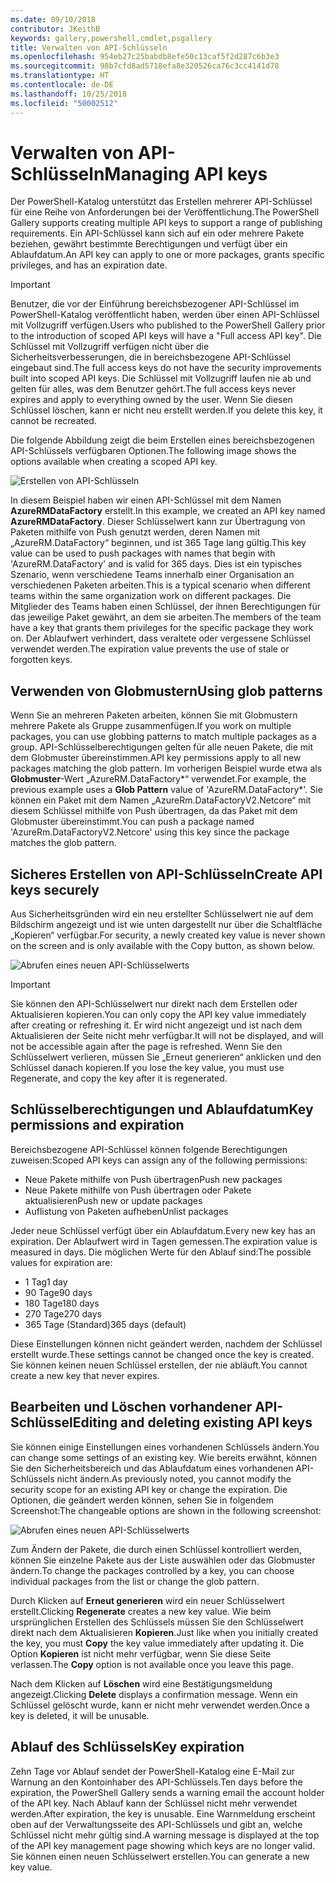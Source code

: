 ```yaml
---
ms.date: 09/10/2018
contributor: JKeithB
keywords: gallery,powershell,cmdlet,psgallery
title: Verwalten von API-Schlüsseln
ms.openlocfilehash: 954eb27c25babdb8efe50c13caf5f2d287c6b3e3
ms.sourcegitcommit: 98b7cfd8ad5718efa8e320526ca76c3cc4141d78
ms.translationtype: HT
ms.contentlocale: de-DE
ms.lasthandoff: 10/25/2018
ms.locfileid: "50002512"
---
```

# <a name="managing-api-keys"></a><span data-ttu-id="a5a39-103">Verwalten von API-Schlüsseln</span><span class="sxs-lookup"><span data-stu-id="a5a39-103">Managing API keys</span></span>

<span data-ttu-id="a5a39-104">Der PowerShell-Katalog unterstützt das Erstellen mehrerer API-Schlüssel für eine Reihe von Anforderungen bei der Veröffentlichung.</span><span class="sxs-lookup"><span data-stu-id="a5a39-104">The PowerShell Gallery supports creating multiple API keys to support a range of publishing requirements.</span></span> <span data-ttu-id="a5a39-105">Ein API-Schlüssel kann sich auf ein oder mehrere Pakete beziehen, gewährt bestimmte Berechtigungen und verfügt über ein Ablaufdatum.</span><span class="sxs-lookup"><span data-stu-id="a5a39-105">An API key can apply to one or more packages, grants specific privileges, and has an expiration date.</span></span>

> [!IMPORTANT]
> <span data-ttu-id="a5a39-106">Benutzer, die vor der Einführung bereichsbezogener API-Schlüssel im PowerShell-Katalog veröffentlicht haben, werden über einen API-Schlüssel mit Vollzugriff verfügen.</span><span class="sxs-lookup"><span data-stu-id="a5a39-106">Users who published to the PowerShell Gallery prior to the introduction of scoped API keys will have a "Full access API key".</span></span> <span data-ttu-id="a5a39-107">Die Schlüssel mit Vollzugriff verfügen nicht über die Sicherheitsverbesserungen, die in bereichsbezogene API-Schlüssel eingebaut sind.</span><span class="sxs-lookup"><span data-stu-id="a5a39-107">The full access keys do not have the security improvements built into scoped API keys.</span></span> <span data-ttu-id="a5a39-108">Die Schlüssel mit Vollzugriff laufen nie ab und gelten für alles, was dem Benutzer gehört.</span><span class="sxs-lookup"><span data-stu-id="a5a39-108">The full access keys never expires and apply to everything owned by the user.</span></span> <span data-ttu-id="a5a39-109">Wenn Sie diesen Schlüssel löschen, kann er nicht neu erstellt werden.</span><span class="sxs-lookup"><span data-stu-id="a5a39-109">If you delete this key, it cannot be recreated.</span></span>

<span data-ttu-id="a5a39-110">Die folgende Abbildung zeigt die beim Erstellen eines bereichsbezogenen API-Schlüssels verfügbaren Optionen.</span><span class="sxs-lookup"><span data-stu-id="a5a39-110">The following image shows the options available when creating a scoped API key.</span></span>

![Erstellen von API-Schlüsseln](../../Images/PSGallery_KeyScoped.png)

<span data-ttu-id="a5a39-112">In diesem Beispiel haben wir einen API-Schlüssel mit dem Namen **AzureRMDataFactory** erstellt.</span><span class="sxs-lookup"><span data-stu-id="a5a39-112">In this example, we created an API key named **AzureRMDataFactory**.</span></span> <span data-ttu-id="a5a39-113">Dieser Schlüsselwert kann zur Übertragung von Paketen mithilfe von Push genutzt werden, deren Namen mit „AzureRM.DataFactory“ beginnen, und ist 365 Tage lang gültig.</span><span class="sxs-lookup"><span data-stu-id="a5a39-113">This key value can be used to push packages with names that begin with 'AzureRM.DataFactory' and is valid for 365 days.</span></span> <span data-ttu-id="a5a39-114">Dies ist ein typisches Szenario, wenn verschiedene Teams innerhalb einer Organisation an verschiedenen Paketen arbeiten.</span><span class="sxs-lookup"><span data-stu-id="a5a39-114">This is a typical scenario when different teams within the same organization work on different packages.</span></span> <span data-ttu-id="a5a39-115">Die Mitglieder des Teams haben einen Schlüssel, der ihnen Berechtigungen für das jeweilige Paket gewährt, an dem sie arbeiten.</span><span class="sxs-lookup"><span data-stu-id="a5a39-115">The members of the team have a key that grants them privileges for the specific package they work on.</span></span>
<span data-ttu-id="a5a39-116">Der Ablaufwert verhindert, dass veraltete oder vergessene Schlüssel verwendet werden.</span><span class="sxs-lookup"><span data-stu-id="a5a39-116">The expiration value prevents the use of stale or forgotten keys.</span></span>

## <a name="using-glob-patterns"></a><span data-ttu-id="a5a39-117">Verwenden von Globmustern</span><span class="sxs-lookup"><span data-stu-id="a5a39-117">Using glob patterns</span></span>

<span data-ttu-id="a5a39-118">Wenn Sie an mehreren Paketen arbeiten, können Sie mit Globmustern mehrere Pakete als Gruppe zusammenfügen.</span><span class="sxs-lookup"><span data-stu-id="a5a39-118">If you work on multiple packages, you can use globbing patterns to match multiple packages as a group.</span></span> <span data-ttu-id="a5a39-119">API-Schlüsselberechtigungen gelten für alle neuen Pakete, die mit dem Globmuster übereinstimmen.</span><span class="sxs-lookup"><span data-stu-id="a5a39-119">API key permissions apply to all new packages matching the glob pattern.</span></span> <span data-ttu-id="a5a39-120">Im vorherigen Beispiel wurde etwa als **Globmuster**-Wert „AzureRM.DataFactory\*“ verwendet.</span><span class="sxs-lookup"><span data-stu-id="a5a39-120">For example, the previous example uses a **Glob Pattern** value of 'AzureRM.DataFactory\*'.</span></span> <span data-ttu-id="a5a39-121">Sie können ein Paket mit dem Namen „AzureRm.DataFactoryV2.Netcore“ mit diesem Schlüssel mithilfe von Push übertragen, da das Paket mit dem Globmuster übereinstimmt.</span><span class="sxs-lookup"><span data-stu-id="a5a39-121">You can push a package named 'AzureRm.DataFactoryV2.Netcore' using this key since the package matches the glob pattern.</span></span>

## <a name="create-api-keys-securely"></a><span data-ttu-id="a5a39-122">Sicheres Erstellen von API-Schlüsseln</span><span class="sxs-lookup"><span data-stu-id="a5a39-122">Create API keys securely</span></span>

<span data-ttu-id="a5a39-123">Aus Sicherheitsgründen wird ein neu erstellter Schlüsselwert nie auf dem Bildschirm angezeigt und ist wie unten dargestellt nur über die Schaltfläche „Kopieren“ verfügbar.</span><span class="sxs-lookup"><span data-stu-id="a5a39-123">For security, a newly created key value is never shown on the screen and is only available with the Copy button, as shown below.</span></span>

![Abrufen eines neuen API-Schlüsselwerts](../../Images/PSGallery_CopyCreatedKey.png)

> [!IMPORTANT]
> <span data-ttu-id="a5a39-125">Sie können den API-Schlüsselwert nur direkt nach dem Erstellen oder Aktualisieren kopieren.</span><span class="sxs-lookup"><span data-stu-id="a5a39-125">You can only copy the API key value immediately after creating or refreshing it.</span></span> <span data-ttu-id="a5a39-126">Er wird nicht angezeigt und ist nach dem Aktualisieren der Seite nicht mehr verfügbar.</span><span class="sxs-lookup"><span data-stu-id="a5a39-126">It will not be displayed, and will not be accessible again after the page is refreshed.</span></span> <span data-ttu-id="a5a39-127">Wenn Sie den Schlüsselwert verlieren, müssen Sie „Erneut generieren“ anklicken und den Schlüssel danach kopieren.</span><span class="sxs-lookup"><span data-stu-id="a5a39-127">If you lose the key value, you must use Regenerate, and copy the key after it is regenerated.</span></span>

## <a name="key-permissions-and-expiration"></a><span data-ttu-id="a5a39-128">Schlüsselberechtigungen und Ablaufdatum</span><span class="sxs-lookup"><span data-stu-id="a5a39-128">Key permissions and expiration</span></span>

<span data-ttu-id="a5a39-129">Bereichsbezogene API-Schlüssel können folgende Berechtigungen zuweisen:</span><span class="sxs-lookup"><span data-stu-id="a5a39-129">Scoped API keys can assign any of the following permissions:</span></span>

- <span data-ttu-id="a5a39-130">Neue Pakete mithilfe von Push übertragen</span><span class="sxs-lookup"><span data-stu-id="a5a39-130">Push new packages</span></span>
- <span data-ttu-id="a5a39-131">Neue Pakete mithilfe von Push übertragen oder Pakete aktualisieren</span><span class="sxs-lookup"><span data-stu-id="a5a39-131">Push new or update packages</span></span>
- <span data-ttu-id="a5a39-132">Auflistung von Paketen aufheben</span><span class="sxs-lookup"><span data-stu-id="a5a39-132">Unlist packages</span></span>

<span data-ttu-id="a5a39-133">Jeder neue Schlüssel verfügt über ein Ablaufdatum.</span><span class="sxs-lookup"><span data-stu-id="a5a39-133">Every new key has an expiration.</span></span> <span data-ttu-id="a5a39-134">Der Ablaufwert wird in Tagen gemessen.</span><span class="sxs-lookup"><span data-stu-id="a5a39-134">The expiration value is measured in days.</span></span> <span data-ttu-id="a5a39-135">Die möglichen Werte für den Ablauf sind:</span><span class="sxs-lookup"><span data-stu-id="a5a39-135">The possible values for expiration are:</span></span>

- <span data-ttu-id="a5a39-136">1 Tag</span><span class="sxs-lookup"><span data-stu-id="a5a39-136">1 day</span></span>
- <span data-ttu-id="a5a39-137">90 Tage</span><span class="sxs-lookup"><span data-stu-id="a5a39-137">90 days</span></span>
- <span data-ttu-id="a5a39-138">180 Tage</span><span class="sxs-lookup"><span data-stu-id="a5a39-138">180 days</span></span>
- <span data-ttu-id="a5a39-139">270 Tage</span><span class="sxs-lookup"><span data-stu-id="a5a39-139">270 days</span></span>
- <span data-ttu-id="a5a39-140">365 Tage (Standard)</span><span class="sxs-lookup"><span data-stu-id="a5a39-140">365 days (default)</span></span>

<span data-ttu-id="a5a39-141">Diese Einstellungen können nicht geändert werden, nachdem der Schlüssel erstellt wurde.</span><span class="sxs-lookup"><span data-stu-id="a5a39-141">These settings cannot be changed once the key is created.</span></span> <span data-ttu-id="a5a39-142">Sie können keinen neuen Schlüssel erstellen, der nie abläuft.</span><span class="sxs-lookup"><span data-stu-id="a5a39-142">You cannot create a new key that never expires.</span></span>

## <a name="editing-and-deleting-existing-api-keys"></a><span data-ttu-id="a5a39-143">Bearbeiten und Löschen vorhandener API-Schlüssel</span><span class="sxs-lookup"><span data-stu-id="a5a39-143">Editing and deleting existing API keys</span></span>

<span data-ttu-id="a5a39-144">Sie können einige Einstellungen eines vorhandenen Schlüssels ändern.</span><span class="sxs-lookup"><span data-stu-id="a5a39-144">You can change some settings of an existing key.</span></span> <span data-ttu-id="a5a39-145">Wie bereits erwähnt, können Sie den Sicherheitsbereich und das Ablaufdatum eines vorhandenen API-Schlüssels nicht ändern.</span><span class="sxs-lookup"><span data-stu-id="a5a39-145">As previously noted, you cannot modify the security scope for an existing API key or change the expiration.</span></span> <span data-ttu-id="a5a39-146">Die Optionen, die geändert werden können, sehen Sie in folgendem Screenshot:</span><span class="sxs-lookup"><span data-stu-id="a5a39-146">The changeable options are shown in the following screenshot:</span></span>

![Abrufen eines neuen API-Schlüsselwerts](../../Images/PSGallery_EditAPIKey.png)

<span data-ttu-id="a5a39-148">Zum Ändern der Pakete, die durch einen Schlüssel kontrolliert werden, können Sie einzelne Pakete aus der Liste auswählen oder das Globmuster ändern.</span><span class="sxs-lookup"><span data-stu-id="a5a39-148">To change the packages controlled by a key, you can choose individual packages from the list or change the glob pattern.</span></span>

<span data-ttu-id="a5a39-149">Durch Klicken auf **Erneut generieren** wird ein neuer Schlüsselwert erstellt.</span><span class="sxs-lookup"><span data-stu-id="a5a39-149">Clicking **Regenerate** creates a new key value.</span></span> <span data-ttu-id="a5a39-150">Wie beim ursprünglichen Erstellen des Schlüssels müssen Sie den Schlüsselwert direkt nach dem Aktualisieren **Kopieren**.</span><span class="sxs-lookup"><span data-stu-id="a5a39-150">Just like when you initially created the key, you must **Copy** the key value immediately after updating it.</span></span> <span data-ttu-id="a5a39-151">Die Option **Kopieren** ist nicht mehr verfügbar, wenn Sie diese Seite verlassen.</span><span class="sxs-lookup"><span data-stu-id="a5a39-151">The **Copy** option is not available once you leave this page.</span></span>

<span data-ttu-id="a5a39-152">Nach dem Klicken auf **Löschen** wird eine Bestätigungsmeldung angezeigt.</span><span class="sxs-lookup"><span data-stu-id="a5a39-152">Clicking **Delete** displays a confirmation message.</span></span> <span data-ttu-id="a5a39-153">Wenn ein Schlüssel gelöscht wurde, kann er nicht mehr verwendet werden.</span><span class="sxs-lookup"><span data-stu-id="a5a39-153">Once a key is deleted, it will be unusable.</span></span>

## <a name="key-expiration"></a><span data-ttu-id="a5a39-154">Ablauf des Schlüssels</span><span class="sxs-lookup"><span data-stu-id="a5a39-154">Key expiration</span></span>

<span data-ttu-id="a5a39-155">Zehn Tage vor Ablauf sendet der PowerShell-Katalog eine E-Mail zur Warnung an den Kontoinhaber des API-Schlüssels.</span><span class="sxs-lookup"><span data-stu-id="a5a39-155">Ten days before the expiration, the PowerShell Gallery sends a warning email the account holder of the API key.</span></span> <span data-ttu-id="a5a39-156">Nach Ablauf kann der Schlüssel nicht mehr verwendet werden.</span><span class="sxs-lookup"><span data-stu-id="a5a39-156">After expiration, the key is unusable.</span></span> <span data-ttu-id="a5a39-157">Eine Warnmeldung erscheint oben auf der Verwaltungsseite des API-Schlüssels und gibt an, welche Schlüssel nicht mehr gültig sind.</span><span class="sxs-lookup"><span data-stu-id="a5a39-157">A warning message is displayed at the top of the API key management page showing which keys are no longer valid.</span></span> <span data-ttu-id="a5a39-158">Sie können einen neuen Schlüsselwert erstellen.</span><span class="sxs-lookup"><span data-stu-id="a5a39-158">You can generate a new key value.</span></span>
